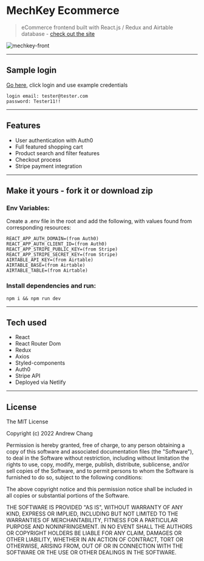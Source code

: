 # MechKey Ecommerce

> eCommerce frontend built with React.js / Redux and Airtable database - [check out the site](https://mechkey.netlify.app/)

![mechkey-front](https://user-images.githubusercontent.com/86252224/206742526-d472c7f5-ebfb-421f-a079-72cc0a7e38ff.png)

---

## Sample login

[Go here](https://mechkey.netlify.app/), click login and use example credentials
```
login email: tester@tester.com
password: Tester11!!
```

---

## Features

- User authentication with Auth0
- Full featured shopping cart
- Product search and filter features
- Checkout process
- Stripe payment integration

---

## Make it yours - fork it or download zip

### Env Variables:

Create a .env file in the root and add the following, with values found from corresponding resources:

```
REACT_APP_AUTH_DOMAIN=(from Auth0)
REACT_APP_AUTH_CLIENT_ID=(from Auth0)
REACT_APP_STRIPE_PUBLIC_KEY=(from Stripe)
REACT_APP_STRIPE_SECRET_KEY=(from Stripe)
AIRTABLE_API_KEY=(from Airtable)
AIRTABLE_BASE=(from Airtable)
AIRTABLE_TABLE=(from Airtable)
```

### Install dependencies and run:

```
npm i && npm run dev
```

---

## Tech used

- React
- React Router Dom
- Redux
- Axios
- Styled-components
- Auth0
- Stripe API
- Deployed via Netlify

---

## License

The MIT License

Copyright (c) 2022 Andrew Chang

Permission is hereby granted, free of charge, to any person obtaining a copy
of this software and associated documentation files (the "Software"), to deal
in the Software without restriction, including without limitation the rights
to use, copy, modify, merge, publish, distribute, sublicense, and/or sell
copies of the Software, and to permit persons to whom the Software is
furnished to do so, subject to the following conditions:

The above copyright notice and this permission notice shall be included in
all copies or substantial portions of the Software.

THE SOFTWARE IS PROVIDED "AS IS", WITHOUT WARRANTY OF ANY KIND, EXPRESS OR
IMPLIED, INCLUDING BUT NOT LIMITED TO THE WARRANTIES OF MERCHANTABILITY,
FITNESS FOR A PARTICULAR PURPOSE AND NONINFRINGEMENT. IN NO EVENT SHALL THE
AUTHORS OR COPYRIGHT HOLDERS BE LIABLE FOR ANY CLAIM, DAMAGES OR OTHER
LIABILITY, WHETHER IN AN ACTION OF CONTRACT, TORT OR OTHERWISE, ARISING FROM,
OUT OF OR IN CONNECTION WITH THE SOFTWARE OR THE USE OR OTHER DEALINGS IN
THE SOFTWARE.
